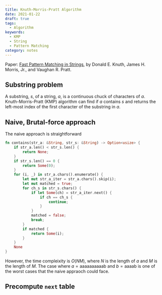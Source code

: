 ```yaml
---
title: Knuth-Morris-Pratt Algorithm
date: 2021-01-22
draft: true
tags:
  - Algorithm
keywords:
  - KMP
  - String
  - Pattern Matching
category: notes
---
```

Paper: [Fast Pattern Matching in Strings](https://doi.org/10.1137/0206024), by Donald E. Knuth, James H. Morris, Jr., and Vaughan R. Pratt.
## Substring problem
A substring, $s$, of a string, $a$, is a continuous chuck of characters of $a$.
Knuth-Morris-Pratt (KMP) algorithm can find if $a$ contains $s$ and returns the left-most index of the first character of the substring in $a$.
## Naive, Brutal-force approach
The naive approach is straightforward
```rust
fn contains(str_a: &String, str_s: &String) -> Option<usize> {
	if str_a.len() < str_s.len() {
		return None;
	}
    if str_s.len() == 0 {
		return Some(0);
    }
	for (i, _) in str_a.chars().enumerate() {
		let mut str_a_iter = str_a.chars().skip(i);
		let mut matched = true;
		for ch_s in str_s.chars() {
			if let Some(ch) = str_a_iter.next() {
				if ch == ch_s {
					continue;
				}
			}
			matched = false;
			break;
		}
		if matched {
			return Some(i);
		}
	}
	None
}
```
However, the time compleixity is $O(NM)$, where $N$ is the length of $a$ and $M$ is the length of $M$.
The case where $a = \text{aaaaaaaaaab}$ and $b = \text{aaaab}$ is one of the worst cases that the naive appraoch could face.

## Precompute `next` table

